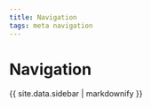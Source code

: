 ```yaml
---
title: Navigation
tags: meta navigation
---
```


# Navigation
{{ site.data.sidebar | markdownify }}
